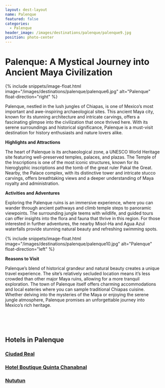 ```yaml
---
layout: dest-layout
name: Palenque
featured: false
categories:
  - Palenque
header_image: /images/destinations/palenque/palenque9.jpg
position: photo-center
---
```

# **Palenque: A Mystical Journey into Ancient Maya Civilization**

{% include snippets/image-float.html image="/images/destinations/palenque/palenque6.jpg" alt="Palenque" float-direction="right" %}

Palenque, nestled in the lush jungles of Chiapas, is one of Mexico’s most important and awe-inspiring archaeological sites. This ancient Maya city, known for its stunning architecture and intricate carvings, offers a fascinating glimpse into the civilization that once thrived here. With its serene surroundings and historical significance, Palenque is a must-visit destination for history enthusiasts and nature lovers alike.

**Highlights and Attractions**

The heart of Palenque is its archaeological zone, a UNESCO World Heritage site featuring well-preserved temples, palaces, and plazas. The Temple of the Inscriptions is one of the most iconic structures, known for its hieroglyphic inscriptions and the tomb of the great ruler Pakal the Great. Nearby, the Palace complex, with its distinctive tower and intricate stucco carvings, offers breathtaking views and a deeper understanding of Maya royalty and administration.

**Activities and Adventures**

Exploring the Palenque ruins is an immersive experience, where you can wander through ancient pathways and climb temple steps to panoramic viewpoints. The surrounding jungle teems with wildlife, and guided tours can offer insights into the flora and fauna that thrive in this region. For those interested in further adventures, the nearby Misol-Ha and Agua Azul waterfalls provide stunning natural beauty and refreshing swimming spots.

{% include snippets/image-float.html image="/images/destinations/palenque/palenque10.jpg" alt="Palenque" float-direction="left" %}

**Reasons to Visit**

Palenque’s blend of historical grandeur and natural beauty creates a unique travel experience. The site’s relatively secluded location means it’s less crowded than other major Maya ruins, allowing for a more tranquil exploration. The town of Palenque itself offers charming accommodations and local eateries where you can sample traditional Chiapas cuisine. Whether delving into the mysteries of the Maya or enjoying the serene jungle atmosphere, Palenque promises an unforgettable journey into Mexico’s rich heritage.



&nbsp;

&nbsp;

## Hotels in Palenque

<section class='grid'>
<div class="col-3_sm-4_xs-6 padded-1">
    <a href="/hotels/cdreal">
        <div class="bg-image square" style="background-image:url('/images/hotels/ciudadreal/ciudadreal2.jpg')">  </div>
        <h3 class='center'>Ciudad Real</h3>        
    </a>  
</div>

<div class="col-3_sm-4_xs-6 padded-1">
    <a href="/hotels/chanabnal">
        <div class="bg-image square" style="background-image:url('/images/hotels/quintachan/quintachan1.jpg')">  </div>
        <h3 class='center'>Hotel Boutique Quinta Chanabnal</h3>        
    </a>  
</div>

<div class="col-3_sm-4_xs-6 padded-1">
    <a href="/hotels/nututun">
        <div class="bg-image square" style="background-image:url('/images/hotels/nututun/nututun1.jpg')">  </div>
        <h3 class='center'>Nututun</h3>        
    </a>  
</div>

</section>